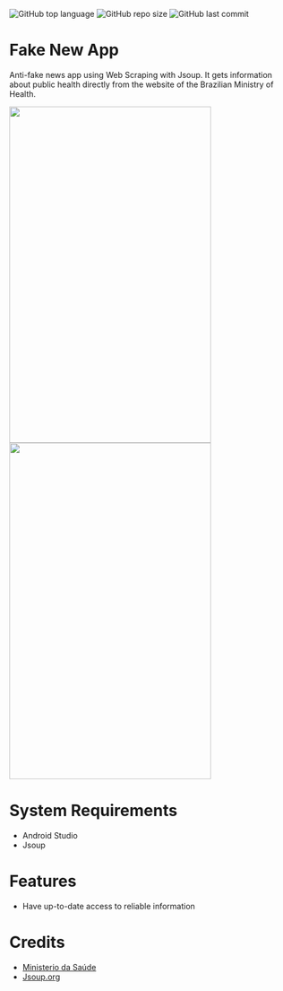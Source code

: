 ![GitHub top language](https://img.shields.io/github/languages/top/cassianasoares/Android-Jsoup-Fake-New-App)
![GitHub repo size](https://img.shields.io/github/repo-size/cassianasoares/Android-Jsoup-Fake-New-App)
![GitHub last commit](https://img.shields.io/github/last-commit/cassianasoares/Android-Jsoup-Fake-New-App)

# Fake New App

Anti-fake news app using Web Scraping with Jsoup. It gets information about public health directly from the website of the Brazilian Ministry of Health.


<p align"center">
<img src="https://user-images.githubusercontent.com/57958790/85166292-72621080-b23d-11ea-8e5f-cc644131949d.png" width="360" height="600" />
<img src="https://user-images.githubusercontent.com/57958790/85166616-ebf9fe80-b23d-11ea-993d-4ca8d4f89aa9.png" width="360" height="600" />
</p>


# System Requirements

- Android Studio
- Jsoup

# Features

- Have up-to-date access to reliable information

# Credits
- [Ministerio da Saúde](https://www.saude.gov.br/fakenews)
- [Jsoup.org](https://jsoup.org/download)
